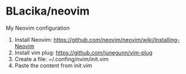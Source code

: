 # BLacika/neovim
My Neovim configuration

1. Install Neovim: https://github.com/neovim/neovim/wiki/Installing-Neovim
2. Install vim plug: https://github.com/junegunn/vim-plug
3. Create a file: ~/.confing/nvim/init.vim
4. Paste the content from init.vim
